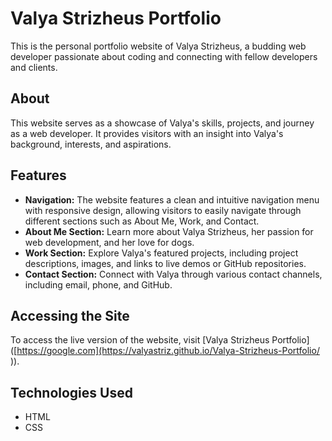 # Valya Strizheus Portfolio

This is the personal portfolio website of Valya Strizheus, a budding web developer passionate about coding and connecting with fellow developers and clients.

## About

This website serves as a showcase of Valya's skills, projects, and journey as a web developer. It provides visitors with an insight into Valya's background, interests, and aspirations.

## Features

- **Navigation:** The website features a clean and intuitive navigation menu with responsive design, allowing visitors to easily navigate through different sections such as About Me, Work, and Contact.
- **About Me Section:** Learn more about Valya Strizheus, her passion for web development, and her love for dogs.
- **Work Section:** Explore Valya's featured projects, including project descriptions, images, and links to live demos or GitHub repositories.
- **Contact Section:** Connect with Valya through various contact channels, including email, phone, and GitHub.

## Accessing the Site

To access the live version of the website, visit [Valya Strizheus Portfolio]([https://google.com](https://valyastriz.github.io/Valya-Strizheus-Portfolio/
)).

## Technologies Used

- HTML
- CSS
